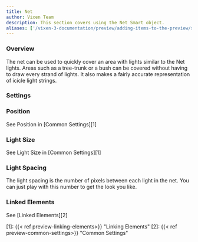 ```yaml
---
title: Net
author: Vixen Team
description: This section covers using the Net Smart object.
aliases: ['/vixen-3-documentation/preview/adding-items-to-the-preview/smart-objects/net/']
---
```

### Overview

The net can be used to quickly cover an area with lights similar to the Net lights. Areas such as a tree-trunk or a bush can be covered without having to draw every strand of lights. It also makes a fairly accurate representation of icicle light strings.

### Settings

### Position

See Position in [Common Settings][1]

### Light Size

See Light Size in [Common Settings][1]

### Light Spacing

The light spacing is the number of pixels between each light in the net. You can just play with this number to get the look you like.

### Linked Elements

See [Linked Elements][2]

[1]: {{< ref preview-linking-elements>}} "Linking Elements"
[2]: {{< ref preview-common-settings>}} "Common Settings"
